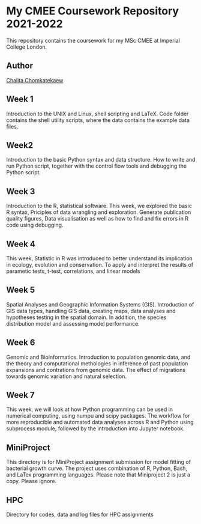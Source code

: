 # My CMEE Coursework Repository 2021-2022

This repository contains the coursework for my MSc CMEE at Imperial College London.

## Author

[Chalita Chomkatekaew](https://orcid.org/0000-0003-2543-1045/) 

## Week 1

Introduction to the UNIX and Linux, shell scripting and LaTeX. Code folder contains the shell utility scripts, where the data contains the example data files.

## Week2

Introduction to the basic Python syntax and data structure. How to write and run Python script, together with the control flow tools and debugging the Python script.
 
## Week 3

Introduction to the R, statistical software. This week, we explored the basic R syntax, Priciples of data wrangling and exploration. Generate publication quality figures, Data visualisation as well as how to find and fix errors in R code using debugging.

## Week 4

This week, Statistic in R was introduced to better understand its implication in ecology, evolution and conservation. To apply and interpret the results of parametic tests, t-test, correlations, and linear models

## Week 5

Spatial Analyses and Geographic Information Systems (GIS). Introduction of GIS data types, handling GIS data, creating maps, data analyses and hypotheses testing in the spatial domain. In addition, the species distribution model and assessing model performance.

## Week 6

Genomic and Bioinformatics. Introduction to population genomic data, and the theory and computational methologies in inference of past population expansions and contrations from genomic data. The effect of migrations towards genomic variation and natural selection.


## Week 7

This week, we will look at how Python programming can be used in numerical computing, using numpu and scipy packages. The workflow for more reproducible and automated data analyses across R and Python using subprocess module, followed by the introduction into Jupyter notebook.

## MiniProject

This directory is for MiniProject assignment submission for model fitting of bacterial growth curve. The project uses combination of R, Python, Bash, and LaTex programming languages. Please note that Miniproject 2 is just a copy. Please ignore.

## HPC

Directory for codes, data and log files for HPC assignments

